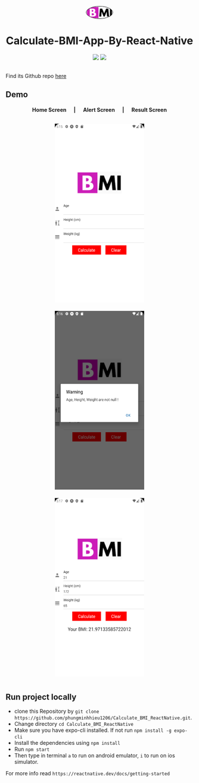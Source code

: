  <div align="center">
<img src="assets/logo.png" style="border-radius:50%;border:1px solid black;" alt="BMIApp-ReactNative" width="70">

# Calculate-BMI-App-By-React-Native

[![](https://img.shields.io/badge/Made_with-ReactNative-blue?style=for-the-badge&logo=react)](https://reactnative.dev/docs/getting-started)
[![](https://img.shields.io/badge/IDE-Visual_Studio_Code-red?style=for-the-badge&logo=visual-studio-code)](https://code.visualstudio.com/ "Visual Studio Code")

</div>
<br/>Find its Github repo  <a href='https://github.com/phungminhhieu1206/Calculate_BMI_ReactNative'>here</a>

## Demo

<div align="center">

<h4 align="center">Home Screen &nbsp&nbsp&nbsp&nbsp | &nbsp&nbsp&nbsp&nbsp Alert Screen &nbsp&nbsp&nbsp&nbsp | &nbsp&nbsp&nbsp&nbsp Result Screen</h4>
<img height=480 width=240 style="margin: 10px;" src="./screenshots/home.png"/>
<img height=480 width=240 style="margin: 10px;" src="./screenshots/alert.png"/>
<img height=480 width=240 style="margin: 10px;" src="./screenshots/calculate.png"/>

</div>




## Run project locally

* clone this Repository by `git clone https://github.com/phungminhhieu1206/Calculate_BMI_ReactNative.git`.
* Change directory `cd Calculate_BMI_ReactNative`
* Make sure you have expo-cli installed. If not run `npm install -g expo-cli`
* Install the dependencies using `npm install`
* Run `npm start`
* Then type in terminal `a` to run on android emulator, `i` to run on ios simulator.

For more info read `https://reactnative.dev/docs/getting-started`